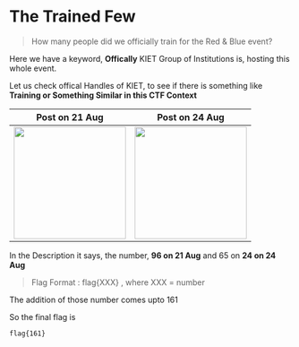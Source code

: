 # The Trained Few

> How many people did we officially train for the Red & Blue event?

Here we have a keyword, **Offically**
KIET Group of Institutions is, hosting this whole event. 

Let us check offical Handles of KIET, to see if there is something like **Training or Something Similar in this CTF Context**


Post on 21 Aug             |  Post on 24 Aug
:-------------------------:|:-------------------------:
<img src="https://github.com/user-attachments/assets/feba6808-6e03-49c3-926e-e9eec61e8a68" width="200"/>  |  <img src="https://github.com/user-attachments/assets/6e1b07cc-f033-4a24-a23c-cc296453de1e" width="200"/>


In the Description it says, the number, **96 on 21 Aug** and 65 on **24 on 24 Aug**

> Flag Format : flag{XXX} , where XXX = number

The addition of those number comes upto 161

So the final flag is 
```bash
flag{161}
```


